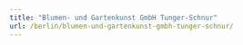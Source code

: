 ```yaml
---
title: "Blumen- und Gartenkunst GmbH Tunger-Schnur"
url: /berlin/blumen-und-gartenkunst-gmbh-tunger-schnur/
---
```

